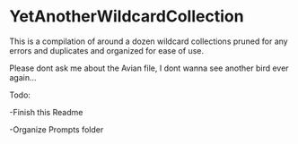 # YetAnotherWildcardCollection
This is a compilation of around a dozen wildcard collections pruned for any errors and duplicates and organized for ease of use. 

Please dont ask me about the Avian file, I dont wanna see another bird ever again...

Todo:

-Finish this Readme

-Organize Prompts folder
